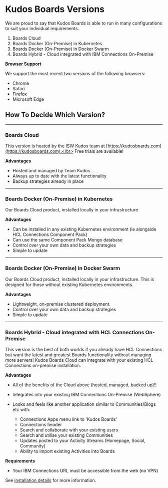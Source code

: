 # Kudos Boards Versions
We are proud to say that Kudos Boards is able to run in many configurations to suit your individual requirements.

1. Boards Cloud
1. Boards Docker (On-Premise) in Kubernetes
1. Boards Docker (On-Premise) in Docker Swarm
1. Boards Hybrid - Cloud integrated with IBM Connections On-Premise

__Browser Support__

We support the most recent two versions of the following browsers:

- Chrome
- Safari
- Firefox
- Microsoft Edge

## How To Decide Which Version?

---
### Boards Cloud
This version is hosted by the ISW Kudos team at [https://kudosboards.com](https://kudosboards.com).</br>
Free trials are available!

__Advantages__

- Hosted and managed by Team Kudos
- Always up to date with the latest functionality
- Backup strategies already in place

---

### Boards Docker (On-Premise) in Kubernetes
Our Boards Cloud product, installed locally in your infrastructure

__Advantages__

- Can be installed in any existing Kubernetes environment (ie alongside HCL Connections Component Pack)
- Can use the same Component Pack Mongo database
- Control over your own data and backup strategies
- Simple to update

---

### Boards Docker (On-Premise) in Docker Swarm
Our Boards Cloud product, installed locally in your infrastructure. This is designed for those without existing Kubernetes environments.

__Advantages__

- Lightweight, on-premise clustered deployment.
- Control over your own data and backup strategies
- Simple to update

---

### Boards Hybrid - Cloud integrated with HCL Connections On-Premise
This version is the best of both worlds if you already have HCL Connections but want the latest and greatest Boards functionality without managing more servers!  Kudos Boards Cloud can integrate with your existing HCL Connections on-premise installation.

__Advantages__

- All of the benefits of the Cloud above (hosted, managed, backed up)!!
- Integrates into your existing IBM Connections On-Premise (WebSphere)
- Looks and feels like another application similar to Communities/Blogs etc with:

    - Connections Apps menu link to 'Kudos Boards'
    - Connections header
    - Search and collaborate with your existing users
    - Search and utilise your existing Communities
    - Updates posted to your Activity Streams (Homepage, Social, Community)
    - Ability to import existing Activities into Boards

__Requirements__

- Your IBM Connections URL must be accessible from the web (no VPN)

See [installation details](/boards/hybrid/) for more information.
